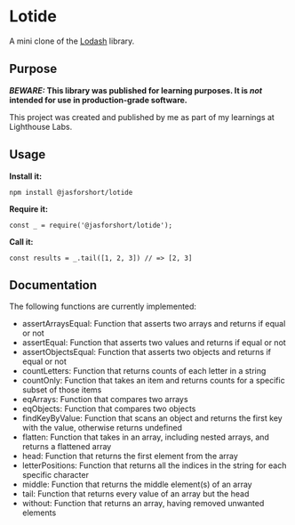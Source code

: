 # Lotide

A mini clone of the [Lodash](https://lodash.com) library.

## Purpose

**_BEWARE:_ This library was published for learning purposes. It is _not_ intended for use in production-grade software.**

This project was created and published by me as part of my learnings at Lighthouse Labs. 

## Usage

**Install it:**

`npm install @jasforshort/lotide`

**Require it:**

`const _ = require('@jasforshort/lotide');`

**Call it:**

`const results = _.tail([1, 2, 3]) // => [2, 3]`

## Documentation

The following functions are currently implemented:

* assertArraysEqual: Function that asserts two arrays and returns if equal or not
* assertEqual: Function that asserts two values and returns if equal or not
* assertObjectsEqual: Function that asserts two objects and returns if equal or not
* countLetters: Function that returns counts of each letter in a string
* countOnly: Function that takes an item and returns counts for a specific subset of those items
* eqArrays: Function that compares two arrays
* eqObjects: Function that compares two objects
* findKeyByValue: Function that scans an object and returns the first key with the value, otherwise returns undefined
* flatten: Function that takes in an array, including nested arrays, and returns a flattened array
* head: Function that returns the first element from the array
* letterPositions: Function that returns all the indices in the string for each specific character
* middle: Function that returns the middle element(s) of an array
* tail: Function that returns every value of an array but the head
* without: Function that returns an array, having removed unwanted elements